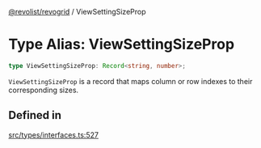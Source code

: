 [@revolist/revogrid](README.md) / ViewSettingSizeProp

# Type Alias: ViewSettingSizeProp

```ts
type ViewSettingSizeProp: Record<string, number>;
```

`ViewSettingSizeProp` is a record that maps column or row indexes to their
corresponding sizes.

## Defined in

[src/types/interfaces.ts:527](https://github.com/revolist/revogrid/blob/41a50f3812b438de1179c5db15e284c71422e9de/src/types/interfaces.ts#L527)
